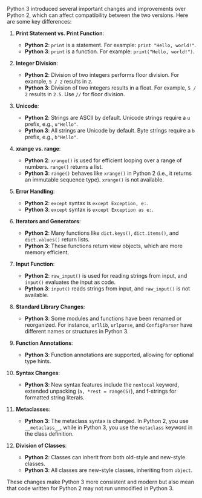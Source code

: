 Python 3 introduced several important changes and improvements over Python 2, which can affect compatibility between the two versions. Here are some key differences:

1. **Print Statement vs. Print Function**:
   - **Python 2**: `print` is a statement. For example: `print "Hello, world!"`.
   - **Python 3**: `print` is a function. For example: `print("Hello, world!")`.

2. **Integer Division**:
   - **Python 2**: Division of two integers performs floor division. For example, `5 / 2` results in `2`.
   - **Python 3**: Division of two integers results in a float. For example, `5 / 2` results in `2.5`. Use `//` for floor division.

3. **Unicode**:
   - **Python 2**: Strings are ASCII by default. Unicode strings require a `u` prefix, e.g., `u"Hello"`.
   - **Python 3**: All strings are Unicode by default. Byte strings require a `b` prefix, e.g., `b"Hello"`.

4. **xrange vs. range**:
   - **Python 2**: `xrange()` is used for efficient looping over a range of numbers. `range()` returns a list.
   - **Python 3**: `range()` behaves like `xrange()` in Python 2 (i.e., it returns an immutable sequence type). `xrange()` is not available.

5. **Error Handling**:
   - **Python 2**: `except` syntax is `except Exception, e:`.
   - **Python 3**: `except` syntax is `except Exception as e:`.

6. **Iterators and Generators**:
   - **Python 2**: Many functions like `dict.keys()`, `dict.items()`, and `dict.values()` return lists.
   - **Python 3**: These functions return view objects, which are more memory efficient.

7. **Input Function**:
   - **Python 2**: `raw_input()` is used for reading strings from input, and `input()` evaluates the input as code.
   - **Python 3**: `input()` reads strings from input, and `raw_input()` is not available.

8. **Standard Library Changes**:
   - **Python 3**: Some modules and functions have been renamed or reorganized. For instance, `urllib`, `urlparse`, and `ConfigParser` have different names or structures in Python 3.

9. **Function Annotations**:
   - **Python 3**: Function annotations are supported, allowing for optional type hints.

10. **Syntax Changes**:
    - **Python 3**: New syntax features include the `nonlocal` keyword, extended unpacking (`a, *rest = range(5)`), and f-strings for formatted string literals.

11. **Metaclasses**:
    - **Python 3**: The metaclass syntax is changed. In Python 2, you use `__metaclass__`, while in Python 3, you use the `metaclass` keyword in the class definition.

12. **Division of Classes**:
    - **Python 2**: Classes can inherit from both old-style and new-style classes.
    - **Python 3**: All classes are new-style classes, inheriting from `object`.

These changes make Python 3 more consistent and modern but also mean that code written for Python 2 may not run unmodified in Python 3.
